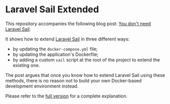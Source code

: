 # Laravel Sail Extended

This repository accompanies the following blog post: [You don't need Laravel Sail](https://tech.osteel.me/posts/you-dont-need-laravel-sail "You don't need Laravel Sail").

It shows how to extend [Laravel Sail](https://laravel.com/docs/sail) in three different ways:

* by updating the `docker-compose.yml` file;
* by updating the application's Dockerfile;
* by adding a custom `sail` script at the root of the project to extend the existing one.

The post argues that once you know how to extend Laravel Sail using these methods, there is no reason not to build your own Docker-based development environment instead.

Please refer to the [full version](https://tech.osteel.me/posts/you-dont-need-laravel-sail "You don't need Laravel Sail") for a complete explanation.
